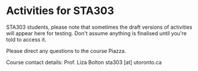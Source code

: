 # Activities for STA303

STA303 students, please note that sometimes the draft versions of activities will appear here for testing. Don't assume anything is finalised until you're told to access it. 

Please direct any questions to the course Piazza.


Course contact details: Prof. Liza Bolton sta303 [at] utoronto.ca
